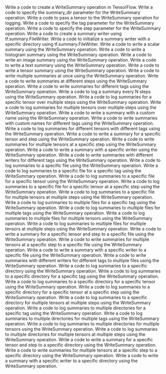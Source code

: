 Write a code to create a WriteSummary operation in TensorFlow.
Write a code to specify the summary_dir parameter for the WriteSummary operation.
Write a code to pass a tensor to the WriteSummary operation for logging.
Write a code to specify the tag parameter for the WriteSummary operation.
Write a code to specify the step parameter for the WriteSummary operation.
Write a code to create a summary writer using tf.summary.FileWriter.
Write a code to initialize a summary writer with a specific directory using tf.summary.FileWriter.
Write a code to write a scalar summary using the WriteSummary operation.
Write a code to write a histogram summary using the WriteSummary operation.
Write a code to write an image summary using the WriteSummary operation.
Write a code to write a text summary using the WriteSummary operation.
Write a code to write a tensor summary using the WriteSummary operation.
Write a code to write multiple summaries at once using the WriteSummary operation.
Write a code to write summaries at different steps using the WriteSummary operation.
Write a code to write summaries for different tags using the WriteSummary operation.
Write a code to log a summary every N steps using the WriteSummary operation.
Write a code to log summaries for a specific tensor over multiple steps using the WriteSummary operation.
Write a code to log summaries for multiple tensors over multiple steps using the WriteSummary operation.
Write a code to write a summary with a custom name using the WriteSummary operation.
Write a code to write summaries with custom names for different tags using the WriteSummary operation.
Write a code to log summaries for different tensors with different tags using the WriteSummary operation.
Write a code to write a summary for a specific tensor and step using the WriteSummary operation.
Write a code to write summaries for multiple tensors at a specific step using the WriteSummary operation.
Write a code to write a summary with a specific writer using the WriteSummary operation.
Write a code to write summaries with different writers for different tags using the WriteSummary operation.
Write a code to log summaries to a specific file using the WriteSummary operation.
Write a code to log summaries to a specific file for a specific tag using the WriteSummary operation.
Write a code to log summaries to a specific file for a specific tensor using the WriteSummary operation.
Write a code to log summaries to a specific file for a specific tensor at a specific step using the WriteSummary operation.
Write a code to log summaries to a specific file for multiple tensors at multiple steps using the WriteSummary operation.
Write a code to log summaries to multiple files for a specific tag using the WriteSummary operation.
Write a code to log summaries to multiple files for multiple tags using the WriteSummary operation.
Write a code to log summaries to multiple files for multiple tensors using the WriteSummary operation.
Write a code to log summaries to multiple files for multiple tensors at multiple steps using the WriteSummary operation.
Write a code to write a summary for a specific tensor and step to a specific file using the WriteSummary operation.
Write a code to write summaries for multiple tensors at a specific step to a specific file using the WriteSummary operation.
Write a code to write a summary with a specific writer to a specific file using the WriteSummary operation.
Write a code to write summaries with different writers for different tags to multiple files using the WriteSummary operation.
Write a code to log summaries to a specific directory using the WriteSummary operation.
Write a code to log summaries to a specific directory for a specific tag using the WriteSummary operation.
Write a code to log summaries to a specific directory for a specific tensor using the WriteSummary operation.
Write a code to log summaries to a specific directory for a specific tensor at a specific step using the WriteSummary operation.
Write a code to log summaries to a specific directory for multiple tensors at multiple steps using the WriteSummary operation.
Write a code to log summaries to multiple directories for a specific tag using the WriteSummary operation.
Write a code to log summaries to multiple directories for multiple tags using the WriteSummary operation.
Write a code to log summaries to multiple directories for multiple tensors using the WriteSummary operation.
Write a code to log summaries to multiple directories for multiple tensors at multiple steps using the WriteSummary operation.
Write a code to write a summary for a specific tensor and step to a specific directory using the WriteSummary operation.
Write a code to write summaries for multiple tensors at a specific step to a specific directory using the WriteSummary operation.
Write a code to write a summary with a specific writer to a specific directory using the WriteSummary operation.